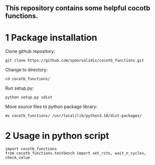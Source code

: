 This repository contains some helpful cocotb functions.
----
# 1 Package installation
Clone github repository:
```
git clone https://github.com/spoursalidis/cocotb_functions.git
```

Change to directory:
```
cd cocotb_functions/
```

Run setup.py:
```
python setup.py sdist
```

Move source files to python package library:
```
mv cocotb_functions/ /usr/local/lib/python3.10/dist-packages/
```

# 2 Usage in python script
```
import cocotb_functions
from cocotb_functions.testbench import set_rstn, wait_n_cycles, check_value
```
